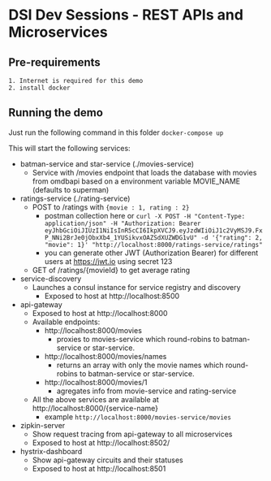 # DSI Dev Sessions - REST APIs and Microservices

## Pre-requirements
    1. Internet is required for this demo
    2. install docker

## Running the demo

Just run the following command in this folder
    `docker-compose up`

This will start the following services:

* batman-service and star-service (./movies-service)
    - Service with /movies endpoint that loads the database with movies from omdbapi based on a environment variable MOVIE_NAME (defaults to superman)
* ratings-service (./rating-service)
    - POST to /ratings with ```{movie : 1, rating : 2}```
        + postman collection here or ```curl -X POST -H "Content-Type: application/json" -H "Authorization: Bearer eyJhbGciOiJIUzI1NiIsInR5cCI6IkpXVCJ9.eyJzdWIiOiJ1c2VyMSJ9.FxP_NNi2BrJe0jObxXb4_1YUSikvxOAZSdXUZWDG1vU" -d '{"rating": 2, "movie": 1}' "http://localhost:8000/ratings-service/ratings"```
        + you can generate other JWT (Authorization Bearer) for different users at https://jwt.io using secret 123
    - GET of /ratings/{movieId} to get average rating
* service-discovery
    - Launches a consul instance for service registry and discovery
        + Exposed to host at http://localhost:8500
* api-gateway
    - Exposed to host at http://localhost:8000
    - Available endpoints:
        + http://localhost:8000/movies
            * proxies to movies-service which round-robins to batman-service or star-service.
        + http://localhost:8000/movies/names
            * returns an array with only the movie names which round-robins to batman-service or star-service.
        + http://localhost:8000/movies/1
            * agregates info from movie-service and rating-service
    - All the above services are available at http://localhost:8000/{service-name}
        + example ```http://localhost:8000/movies-service/movies```
* zipkin-server
    - Show request tracing from api-gateway to all microservices
    - Exposed to host at http://localhost:8502/
* hystrix-dashboard
    - Show api-gateway circuits and their statuses
    - Exposed to host at http://localhost:8501